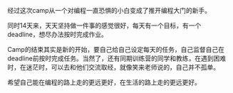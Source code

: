 经过这次camp从一个对编程一直恐惧的小白变成了推开编程大门的新手。

同时14天来，天天坚持做一件事的感觉很好，每天有一个目标，有一个deadline，想尽办法按时完成作业。

Camp的结束其实是新的开始，要自己给自己设定每天的任务，自己监督自己在deadline前按时完成任务。当然了，还有同期训练营的同学和教练，在遇到困难时，在迷茫时，可以去和他们交流取经，就像笑来老师说的，自己并不孤单。

希望自己能在编程的路上走的更远更好，在生活的路上走的更远更好。
